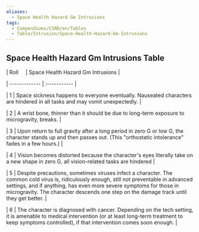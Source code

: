 ```yaml
---
aliases:
  - Space Health Hazard Gm Intrusions
tags:
  - Compendiums/CSRD/en/Tables
  - Table/Intrusion/Space-Health-Hazard-Gm-Intrusions
---
```

    
## Space Health Hazard Gm Intrusions Table    
|  Roll &nbsp; &nbsp; | Space Health Hazard Gm Intrusions  |    
| ------------- | :----------- |    
| 1 | Space sickness happens to everyone eventually. Nauseated characters are hindered in all tasks and may vomit unexpectedly. |    
| 2 | A wrist bone, thinner than it should be due to long-term exposure to microgravity, breaks. |    
| 3 | Upon return to full gravity after a long period in zero G or low G, the character stands up and then passes out. (This "orthostatic intolerance" fades in a few hours.) |    
| 4 | Vision becomes distorted because the character's eyes literally take on a new shape in zero G, all vision-related tasks are hindered |    
| 5 | Despite precautions, sometimes viruses infect a character. The common cold virus is, ridiculously enough, still not preventable in advanced settings, and if anything, has even more severe symptoms for those in microgravity. The character descends one step on the damage track until they get better. |    
| 6 | The character is diagnosed with cancer. Depending on the tech setting, it is amenable to medical intervention (or at least long-term treatment to keep symptoms controlled), if that intervention comes soon enough. |